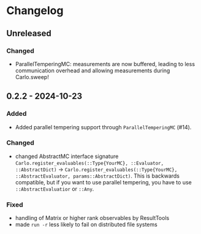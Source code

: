 # Changelog

## Unreleased

### Changed

- ParallelTemperingMC: measurements are now buffered, leading to less communication overhead and allowing measurements during Carlo.sweep!

## 0.2.2 - 2024-10-23

### Added
- Added parallel tempering support through `ParallelTemperingMC` (#14).

### Changed

- changed AbstractMC interface signature `Carlo.register_evaluables(::Type{YourMC}, ::Evaluator, ::AbstractDict)` → `Carlo.register_evaluables(::Type{YourMC}, ::AbstractEvaluator, params::AbstractDict)`. This is backwards compatible, but if you want to use parallel tempering, you have to use `::AbstractEvaluatior` or `::Any`.

### Fixed

- handling of Matrix or higher rank observables by ResultTools
- made `run -r` less likely to fail on distributed file systems
